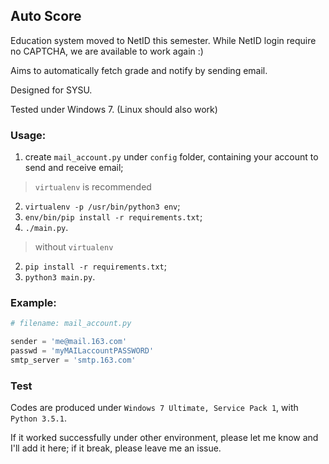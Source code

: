 ## Auto Score

Education system moved to NetID this semester. While NetID login require no CAPTCHA, we are available to work again :)

Aims to automatically fetch grade and notify by sending email.

Designed for SYSU.

Tested under Windows 7. (Linux should also work)


### Usage:
1. create `mail_account.py` under `config` folder, containing your account to send and receive email;

> `virtualenv` is recommended

2. `virtualenv -p /usr/bin/python3 env`;
3. `env/bin/pip install -r requirements.txt`;
4. `./main.py`.

> without `virtualenv`

2. `pip install -r requirements.txt`;
3. `python3 main.py`.

### Example:
```python
# filename: mail_account.py

sender = 'me@mail.163.com'
passwd = 'myMAILaccountPASSWORD'
smtp_server = 'smtp.163.com'
```

### Test
Codes are produced under `Windows 7 Ultimate, Service Pack 1`, with `Python 3.5.1`.

If it worked successfully under other environment, please let me know and I'll add it here; if it break, please leave me an issue.
